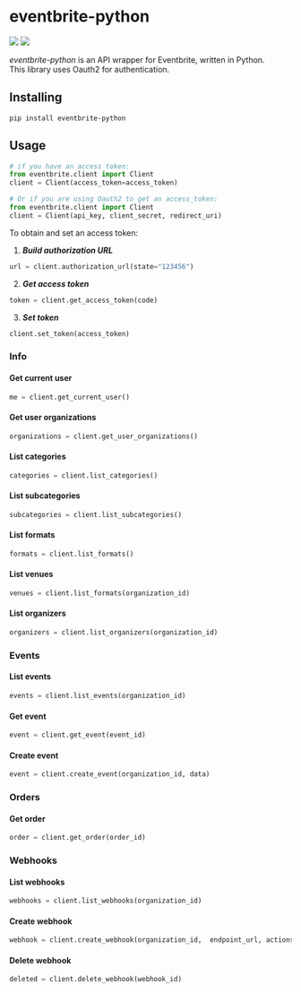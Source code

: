 # eventbrite-python
![](https://img.shields.io/badge/version-0.1.0-success) ![](https://img.shields.io/badge/Python-3.8%20|%203.9%20|%203.10%20|%203.11-4B8BBE?logo=python&logoColor=white)  

*eventbrite-python* is an API wrapper for Eventbrite, written in Python.  
This library uses Oauth2 for authentication.
## Installing
```
pip install eventbrite-python
```
## Usage
```python
# if you have an access token:
from eventbrite.client import Client
client = Client(access_token=access_token)
```
```python
# Or if you are using Oauth2 to get an access_token:
from eventbrite.client import Client
client = Client(api_key, client_secret, redirect_uri)
```
To obtain and set an access token:
1. ***Build authorization URL***
```python
url = client.authorization_url(state="123456")
```
2. ***Get access token***
```python
token = client.get_access_token(code)
```
3. ***Set token***
```python
client.set_token(access_token)
```
### Info
#### Get current user
```python
me = client.get_current_user()
```
#### Get user organizations
```python
organizations = client.get_user_organizations()
```
#### List categories
```python
categories = client.list_categories()
```
#### List subcategories
```python
subcategories = client.list_subcategories()
```
#### List formats
```python
formats = client.list_formats()
```
#### List venues
```python
venues = client.list_formats(organization_id)
```
#### List organizers
```python
organizers = client.list_organizers(organization_id)
```
### Events
#### List events
```python
events = client.list_events(organization_id)
```
#### Get event
```python
event = client.get_event(event_id)
```
#### Create event
```python
event = client.create_event(organization_id, data)
```
### Orders
#### Get order
```python
order = client.get_order(order_id)
```
### Webhooks
#### List webhooks
```python
webhooks = client.list_webhooks(organization_id)
```
#### Create webhook
```python
webhook = client.create_webhook(organization_id,  endpoint_url, actions, event_id="")
```
#### Delete webhook
```python
deleted = client.delete_webhook(webhook_id)
```